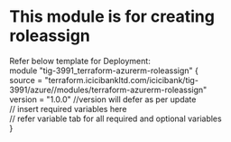 # This  module is for creating roleassign

Refer below template for Deployment:<br /> 
module "tig-3991_terraform-azurerm-roleassign" {<br /> 
  source  = "terraform.icicibankltd.com/icicibank/tig-3991/azure//modules/terraform-azurerm-roleassign"<br /> 
  version = "1.0.0"	//version will defer as per update<br /> 
  // insert required variables here<br /> 
  // refer variable tab for all required and optional variables<br /> 
}
